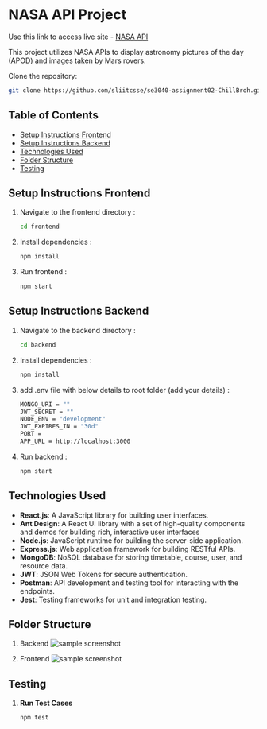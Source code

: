 # NASA API Project

Use this link to access live site - <a href="https://nasa-api-chillbroh.netlify.app/">NASA API</a>

This project utilizes NASA APIs to display astronomy pictures of the day (APOD) and images taken by Mars rovers.

Clone the repository:
   ```bash
   git clone https://github.com/sliitcsse/se3040-assignment02-ChillBroh.git
   ```
## Table of Contents

- [Setup Instructions Frontend](#setup-instructions-frontend)
- [Setup Instructions Backend](#setup-instructions-backend)
- [Technologies Used](#technologies-used)
- [Folder Structure](#folder-structure)
- [Testing](#testing)

## Setup Instructions Frontend

1. Navigate to the frontend directory :
   ```bash
   cd frontend
   ```
2. Install dependencies :
   ```bash
   npm install
   ```
3. Run frontend :
   ```bash
   npm start
   ```
   
## Setup Instructions Backend

1. Navigate to the backend directory :
   ```bash
   cd backend
   ```
2. Install dependencies :
   ```bash
   npm install
   ```
3. add .env file with below details to root folder  (add your details) :
   ```bash
   MONGO_URI = ""
   JWT_SECRET = ""
   NODE_ENV = "development"
   JWT_EXPIRES_IN = "30d"
   PORT = 
   APP_URL = http://localhost:3000
   ```
4. Run backend :
   ```bash
   npm start
   ```
## Technologies Used

- **React.js**: A JavaScript library for building user interfaces.
- **Ant Design**: A React UI library with a set of high-quality components and demos for building rich, interactive user interfaces
- **Node.js**: JavaScript runtime for building the server-side application.
- **Express.js**: Web application framework for building RESTful APIs.
- **MongoDB**: NoSQL database for storing timetable, course, user, and resource data.
- **JWT**: JSON Web Tokens for secure authentication.
- **Postman**: API development and testing tool for interacting with the endpoints.
- **Jest**: Testing frameworks for unit and integration testing.

## Folder Structure

1. Backend
![sample screenshot](https://github.com/sliitcsse/se3040-assignment02-ChillBroh/blob/main/screenshots/backend.png)

2. Frontend
![sample screenshot](https://github.com/sliitcsse/se3040-assignment02-ChillBroh/blob/main/screenshots/frontend.png)

## Testing

1. **Run Test Cases** 
   ```bash
   npm test
